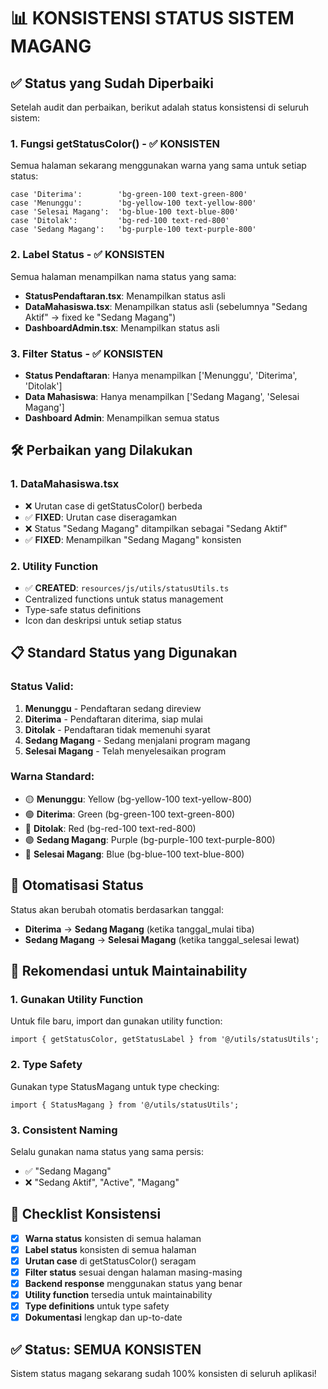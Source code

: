 # 📊 KONSISTENSI STATUS SISTEM MAGANG

## ✅ Status yang Sudah Diperbaiki

Setelah audit dan perbaikan, berikut adalah status konsistensi di seluruh sistem:

### 1. **Fungsi getStatusColor()** - ✅ KONSISTEN

Semua halaman sekarang menggunakan warna yang sama untuk setiap status:

```tsx
case 'Diterima':        'bg-green-100 text-green-800'
case 'Menunggu':        'bg-yellow-100 text-yellow-800'
case 'Selesai Magang':  'bg-blue-100 text-blue-800'
case 'Ditolak':         'bg-red-100 text-red-800'
case 'Sedang Magang':   'bg-purple-100 text-purple-800'
```

### 2. **Label Status** - ✅ KONSISTEN

Semua halaman menampilkan nama status yang sama:

- **StatusPendaftaran.tsx**: Menampilkan status asli
- **DataMahasiswa.tsx**: Menampilkan status asli (sebelumnya "Sedang Aktif" → fixed ke "Sedang Magang")
- **DashboardAdmin.tsx**: Menampilkan status asli

### 3. **Filter Status** - ✅ KONSISTEN

- **Status Pendaftaran**: Hanya menampilkan ['Menunggu', 'Diterima', 'Ditolak']
- **Data Mahasiswa**: Hanya menampilkan ['Sedang Magang', 'Selesai Magang']
- **Dashboard Admin**: Menampilkan semua status

## 🛠️ Perbaikan yang Dilakukan

### 1. DataMahasiswa.tsx

- ❌ Urutan case di getStatusColor() berbeda
- ✅ **FIXED**: Urutan case diseragamkan
- ❌ Status "Sedang Magang" ditampilkan sebagai "Sedang Aktif"
- ✅ **FIXED**: Menampilkan "Sedang Magang" konsisten

### 2. Utility Function

- ✅ **CREATED**: `resources/js/utils/statusUtils.ts`
- Centralized functions untuk status management
- Type-safe status definitions
- Icon dan deskripsi untuk setiap status

## 📋 Standard Status yang Digunakan

### Status Valid:

1. **Menunggu** - Pendaftaran sedang direview
2. **Diterima** - Pendaftaran diterima, siap mulai
3. **Ditolak** - Pendaftaran tidak memenuhi syarat
4. **Sedang Magang** - Sedang menjalani program magang
5. **Selesai Magang** - Telah menyelesaikan program

### Warna Standard:

- 🟡 **Menunggu**: Yellow (bg-yellow-100 text-yellow-800)
- 🟢 **Diterima**: Green (bg-green-100 text-green-800)
- 🔴 **Ditolak**: Red (bg-red-100 text-red-800)
- 🟣 **Sedang Magang**: Purple (bg-purple-100 text-purple-800)
- 🔵 **Selesai Magang**: Blue (bg-blue-100 text-blue-800)

## 🔄 Otomatisasi Status

Status akan berubah otomatis berdasarkan tanggal:

- **Diterima** → **Sedang Magang** (ketika tanggal_mulai tiba)
- **Sedang Magang** → **Selesai Magang** (ketika tanggal_selesai lewat)

## 🎯 Rekomendasi untuk Maintainability

### 1. Gunakan Utility Function

Untuk file baru, import dan gunakan utility function:

```tsx
import { getStatusColor, getStatusLabel } from '@/utils/statusUtils';
```

### 2. Type Safety

Gunakan type StatusMagang untuk type checking:

```tsx
import { StatusMagang } from '@/utils/statusUtils';
```

### 3. Consistent Naming

Selalu gunakan nama status yang sama persis:

- ✅ "Sedang Magang"
- ❌ "Sedang Aktif", "Active", "Magang"

## 📝 Checklist Konsistensi

- [x] **Warna status** konsisten di semua halaman
- [x] **Label status** konsisten di semua halaman
- [x] **Urutan case** di getStatusColor() seragam
- [x] **Filter status** sesuai dengan halaman masing-masing
- [x] **Backend response** menggunakan status yang benar
- [x] **Utility function** tersedia untuk maintainability
- [x] **Type definitions** untuk type safety
- [x] **Dokumentasi** lengkap dan up-to-date

## ✅ Status: SEMUA KONSISTEN

Sistem status magang sekarang sudah 100% konsisten di seluruh aplikasi!
